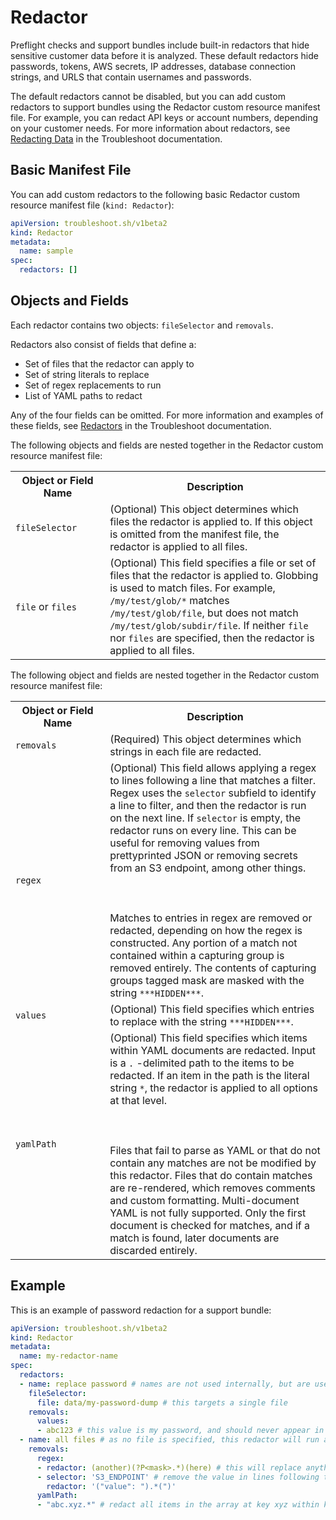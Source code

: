 # Redactor

Preflight checks and support bundles include built-in redactors that hide sensitive customer data before it is analyzed. These default redactors hide passwords, tokens, AWS secrets, IP addresses, database connection strings, and URLS that contain usernames and passwords.

The default redactors cannot be disabled, but you can add custom redactors to support bundles using the Redactor custom resource manifest file. For example, you can redact API keys or account numbers, depending on your customer needs. For more information about redactors, see [Redacting Data](https://troubleshoot.sh/docs/redact/) in the Troubleshoot documentation.

## Basic Manifest File

You can add custom redactors to the following basic Redactor custom resource manifest file (`kind: Redactor`):

```yaml
apiVersion: troubleshoot.sh/v1beta2
kind: Redactor
metadata:
  name: sample
spec:
  redactors: []
```

## Objects and Fields

Each redactor contains two objects: `fileSelector` and `removals`.

Redactors also consist of fields that define a:

- Set of files that the redactor can apply to
- Set of string literals to replace
- Set of regex replacements to run
- List of YAML paths to redact

Any of the four fields can be omitted. For more information and examples of these fields, see [Redactors](https://troubleshoot.sh/docs/redact/redactors/) in the Troubleshoot documentation.

The following objects and fields are nested together in the Redactor custom resource manifest file:

<table>
  <tr>
    <th width="30%">Object or Field Name</th>
    <th width="70%">Description</th>
  </tr>
  <tr>
    <td><code>fileSelector</code></td>
    <td>(Optional) This object determines which files the redactor is applied to. If this object is omitted from the manifest file, the redactor is applied to all files.</td>
  </tr>
  <tr>
    <td><code>file</code> or <code>files</code></td>
    <td>(Optional) This field specifies a file or set of files that the redactor is applied to. Globbing is used to match files. For example, <code>/my/test/glob/*</code> matches <code>/my/test/glob/file</code>, but does not match <code>/my/test/glob/subdir/file</code>. If neither <code>file</code> nor <code>files</code> are specified, then the redactor is applied to all files.</td>
  </tr>
</table>

The following object and fields are nested together in the Redactor custom resource manifest file:

<table>
  <tr>
    <th width="30%">Object or Field Name</th>
    <th width="70%">Description</th>
  </tr>
  <tr>
    <td><code>removals</code></td>
    <td>(Required) This object determines which strings in each file are redacted.</td>
  </tr>
  <tr>
    <td><code>regex</code></td>
    <td>(Optional) This field allows applying a regex to lines following a line that matches a filter. Regex uses the <code>selector</code> subfield to identify a line to filter, and then the redactor is run on the next line. If <code>selector</code> is empty, the redactor runs on every line. This can be useful for removing values from prettyprinted JSON or removing secrets from an S3 endpoint, among other things. <br></br><br></br>Matches to entries in regex are removed or redacted, depending on how the regex is constructed. Any portion of a match not contained within a capturing group is removed entirely. The contents of capturing groups tagged mask are masked with the string <code>***HIDDEN***</code>.</td>
  </tr>
  <tr>
    <td><code>values</code></td>
    <td>(Optional) This field specifies which entries to replace with the string <code>***HIDDEN***</code>.</td>
  </tr>
  <tr>
    <td><code>yamlPath</code></td>
    <td>(Optional) This field specifies which items within YAML documents are redacted. Input is a <code>.</code> -delimited path to the items to be redacted. If an item in the path is the literal string <code>*</code>, the redactor is applied to all options at that level. <br></br><br></br>Files that fail to parse as YAML or that do not contain any matches are not be modified by this redactor. Files that do contain matches are re-rendered, which removes comments and custom formatting. Multi-document YAML is not fully supported. Only the first document is checked for matches, and if a match is found, later documents are discarded entirely.</td>
  </tr>
</table>

## Example

This is an example of password redaction for a support bundle:

```yaml
apiVersion: troubleshoot.sh/v1beta2
kind: Redactor
metadata:
  name: my-redactor-name
spec:
  redactors:
  - name: replace password # names are not used internally, but are useful for recordkeeping
    fileSelector:
      file: data/my-password-dump # this targets a single file
    removals:
      values:
      - abc123 # this value is my password, and should never appear in a support bundle
  - name: all files # as no file is specified, this redactor will run against all files
    removals:
      regex:
      - redactor: (another)(?P<mask>.*)(here) # this will replace anything between the strings `another` and `here` with `***HIDDEN***`
      - selector: 'S3_ENDPOINT' # remove the value in lines following those that contain the string S3_ENDPOINT
        redactor: '("value": ").*(")'
      yamlPath:
      - "abc.xyz.*" # redact all items in the array at key xyz within key abc in yaml documents
```
